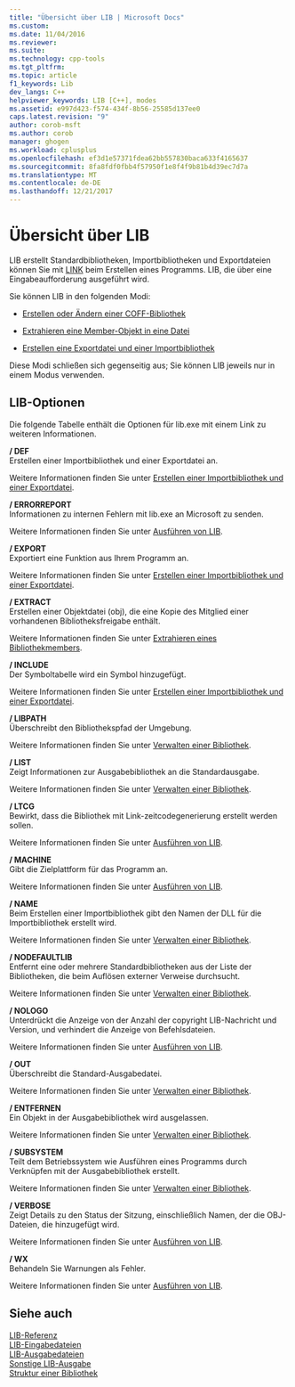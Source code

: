 ```yaml
---
title: "Übersicht über LIB | Microsoft Docs"
ms.custom: 
ms.date: 11/04/2016
ms.reviewer: 
ms.suite: 
ms.technology: cpp-tools
ms.tgt_pltfrm: 
ms.topic: article
f1_keywords: Lib
dev_langs: C++
helpviewer_keywords: LIB [C++], modes
ms.assetid: e997d423-f574-434f-8b56-25585d137ee0
caps.latest.revision: "9"
author: corob-msft
ms.author: corob
manager: ghogen
ms.workload: cplusplus
ms.openlocfilehash: ef3d1e57371fdea62bb557830baca633f4165637
ms.sourcegitcommit: 8fa8fdf0fbb4f57950f1e8f4f9b81b4d39ec7d7a
ms.translationtype: MT
ms.contentlocale: de-DE
ms.lasthandoff: 12/21/2017
---
```

# <a name="overview-of-lib"></a>Übersicht über LIB
LIB erstellt Standardbibliotheken, Importbibliotheken und Exportdateien können Sie mit [LINK](../../build/reference/linker-options.md) beim Erstellen eines Programms. LIB, die über eine Eingabeaufforderung ausgeführt wird.  
  
 Sie können LIB in den folgenden Modi:  
  
-   [Erstellen oder Ändern einer COFF-Bibliothek](../../build/reference/managing-a-library.md)  
  
-   [Extrahieren eine Member-Objekt in eine Datei](../../build/reference/extracting-a-library-member.md)  
  
-   [Erstellen eine Exportdatei und einer Importbibliothek](../../build/reference/working-with-import-libraries-and-export-files.md)  
  
 Diese Modi schließen sich gegenseitig aus; Sie können LIB jeweils nur in einem Modus verwenden.  
  
## <a name="lib-options"></a>LIB-Optionen  
 Die folgende Tabelle enthält die Optionen für lib.exe mit einem Link zu weiteren Informationen.  
  
 **/ DEF**  
 Erstellen einer Importbibliothek und einer Exportdatei an.  
  
 Weitere Informationen finden Sie unter [Erstellen einer Importbibliothek und einer Exportdatei](../../build/reference/building-an-import-library-and-export-file.md).  
  
 **/ ERRORREPORT**  
 Informationen zu internen Fehlern mit lib.exe an Microsoft zu senden.  
  
 Weitere Informationen finden Sie unter [Ausführen von LIB](../../build/reference/running-lib.md).  
  
 **/ EXPORT**  
 Exportiert eine Funktion aus Ihrem Programm an.  
  
 Weitere Informationen finden Sie unter [Erstellen einer Importbibliothek und einer Exportdatei](../../build/reference/building-an-import-library-and-export-file.md).  
  
 **/ EXTRACT**  
 Erstellen einer Objektdatei (obj), die eine Kopie des Mitglied einer vorhandenen Bibliotheksfreigabe enthält.  
  
 Weitere Informationen finden Sie unter [Extrahieren eines Bibliothekmembers](../../build/reference/extracting-a-library-member.md).  
  
 **/ INCLUDE**  
 Der Symboltabelle wird ein Symbol hinzugefügt.  
  
 Weitere Informationen finden Sie unter [Erstellen einer Importbibliothek und einer Exportdatei](../../build/reference/building-an-import-library-and-export-file.md).  
  
 **/ LIBPATH**  
 Überschreibt den Bibliothekspfad der Umgebung.  
  
 Weitere Informationen finden Sie unter [Verwalten einer Bibliothek](../../build/reference/managing-a-library.md).  
  
 **/ LIST**  
 Zeigt Informationen zur Ausgabebibliothek an die Standardausgabe.  
  
 Weitere Informationen finden Sie unter [Verwalten einer Bibliothek](../../build/reference/managing-a-library.md).  
  
 **/ LTCG**  
 Bewirkt, dass die Bibliothek mit Link-zeitcodegenerierung erstellt werden sollen.  
  
 Weitere Informationen finden Sie unter [Ausführen von LIB](../../build/reference/running-lib.md).  
  
 **/ MACHINE**  
 Gibt die Zielplattform für das Programm an.  
  
 Weitere Informationen finden Sie unter [Ausführen von LIB](../../build/reference/running-lib.md).  
  
 **/ NAME**  
 Beim Erstellen einer Importbibliothek gibt den Namen der DLL für die Importbibliothek erstellt wird.  
  
 Weitere Informationen finden Sie unter [Verwalten einer Bibliothek](../../build/reference/managing-a-library.md).  
  
 **/ NODEFAULTLIB**  
 Entfernt eine oder mehrere Standardbibliotheken aus der Liste der Bibliotheken, die beim Auflösen externer Verweise durchsucht.  
  
 Weitere Informationen finden Sie unter [Verwalten einer Bibliothek](../../build/reference/managing-a-library.md).  
  
 **/ NOLOGO**  
 Unterdrückt die Anzeige von der Anzahl der copyright LIB-Nachricht und Version, und verhindert die Anzeige von Befehlsdateien.  
  
 Weitere Informationen finden Sie unter [Ausführen von LIB](../../build/reference/running-lib.md).  
  
 **/ OUT**  
 Überschreibt die Standard-Ausgabedatei.  
  
 Weitere Informationen finden Sie unter [Verwalten einer Bibliothek](../../build/reference/managing-a-library.md).  
  
 **/ ENTFERNEN**  
 Ein Objekt in der Ausgabebibliothek wird ausgelassen.  
  
 Weitere Informationen finden Sie unter [Verwalten einer Bibliothek](../../build/reference/managing-a-library.md).  
  
 **/ SUBSYSTEM**  
 Teilt dem Betriebssystem wie Ausführen eines Programms durch Verknüpfen mit der Ausgabebibliothek erstellt.  
  
 Weitere Informationen finden Sie unter [Verwalten einer Bibliothek](../../build/reference/managing-a-library.md).  
  
 **/ VERBOSE**  
 Zeigt Details zu den Status der Sitzung, einschließlich Namen, der die OBJ-Dateien, die hinzugefügt wird.  
  
 Weitere Informationen finden Sie unter [Ausführen von LIB](../../build/reference/running-lib.md).  
  
 **/ WX**  
 Behandeln Sie Warnungen als Fehler.  
  
 Weitere Informationen finden Sie unter [Ausführen von LIB](../../build/reference/running-lib.md).  
  
## <a name="see-also"></a>Siehe auch  
 [LIB-Referenz](../../build/reference/lib-reference.md)   
 [LIB-Eingabedateien](../../build/reference/lib-input-files.md)   
 [LIB-Ausgabedateien](../../build/reference/lib-output-files.md)   
 [Sonstige LIB-Ausgabe](../../build/reference/other-lib-output.md)   
 [Struktur einer Bibliothek](../../build/reference/structure-of-a-library.md)